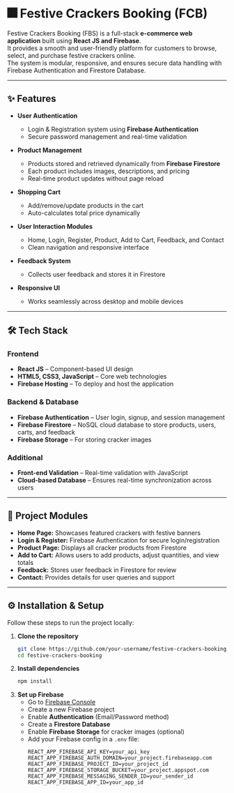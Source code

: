 # 🎆 Festive Crackers Booking (FCB)

Festive Crackers Booking (FBS) is a full-stack **e-commerce web application** built using **React JS and Firebase**.  
It provides a smooth and user-friendly platform for customers to browse, select, and purchase festive crackers online.  
The system is modular, responsive, and ensures secure data handling with Firebase Authentication and Firestore Database.  

---

## ✨ Features

- **User Authentication**
  - Login & Registration system using **Firebase Authentication**
  - Secure password management and real-time validation

- **Product Management**
  - Products stored and retrieved dynamically from **Firebase Firestore**
  - Each product includes images, descriptions, and pricing
  - Real-time product updates without page reload

- **Shopping Cart**
  - Add/remove/update products in the cart
  - Auto-calculates total price dynamically

- **User Interaction Modules**
  - Home, Login, Register, Product, Add to Cart, Feedback, and Contact
  - Clean navigation and responsive interface

- **Feedback System**
  - Collects user feedback and stores it in Firestore

- **Responsive UI**
  - Works seamlessly across desktop and mobile devices

---

## 🛠️ Tech Stack

### Frontend
- **React JS** – Component-based UI design
- **HTML5, CSS3, JavaScript** – Core web technologies
- **Firebase Hosting** – To deploy and host the application

### Backend & Database
- **Firebase Authentication** – User login, signup, and session management
- **Firebase Firestore** – NoSQL cloud database to store products, users, carts, and feedback
- **Firebase Storage** – For storing cracker images

### Additional
- **Front-end Validation** – Real-time validation with JavaScript
- **Cloud-based Database** – Ensures real-time synchronization across users

---

## 📂 Project Modules

- **Home Page:** Showcases featured crackers with festive banners  
- **Login & Register:** Firebase Authentication for secure login/registration  
- **Product Page:** Displays all cracker products from Firestore  
- **Add to Cart:** Allows users to add products, adjust quantities, and view totals  
- **Feedback:** Stores user feedback in Firestore for review  
- **Contact:** Provides details for user queries and support  

---

## ⚙️ Installation & Setup

Follow these steps to run the project locally:

1. **Clone the repository**
   ```bash
   git clone https://github.com/your-username/festive-crackers-booking.git
   cd festive-crackers-booking
2. **Install dependencies**
   ```bash
   npm install
3. **Set up Firebase**
   - Go to [Firebase Console](https://console.firebase.google.com/)
   - Create a new Firebase project
   - Enable **Authentication** (Email/Password method)
   - Create a **Firestore Database**
   - Enable **Firebase Storage** for cracker images (optional)
   - Add your Firebase config in a `.env` file:
     ```env
     REACT_APP_FIREBASE_API_KEY=your_api_key
     REACT_APP_FIREBASE_AUTH_DOMAIN=your_project.firebaseapp.com
     REACT_APP_FIREBASE_PROJECT_ID=your_project_id
     REACT_APP_FIREBASE_STORAGE_BUCKET=your_project.appspot.com
     REACT_APP_FIREBASE_MESSAGING_SENDER_ID=your_sender_id
     REACT_APP_FIREBASE_APP_ID=your_app_id
     ```
